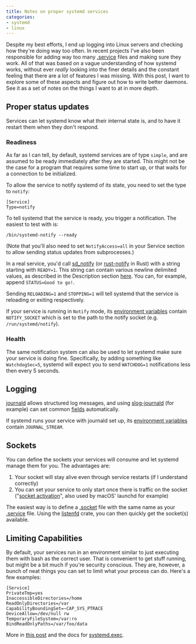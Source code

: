 ```yaml
---
title: Notes on proper systemd services
categories:
- systemd
- linux
---
```

Despite my best efforts,
I end up logging into Linux servers and checking how they're doing
way too often.
In recent projects
I've also been responsible for adding way too many [.service] files
and making sure they work.
All of that was based on a vague understanding of how systemd works,
without ever _really_ looking into the finer details
and the constant feeling that there are a lot of features I was missing.
With this post,
I want to explore some of these aspects
and figure out how to write better daemons.
See it as a set of notes
on the things I want to at in more depth.

[.service]: https://www.freedesktop.org/software/systemd/man/systemd.service.html

## Proper status updates

Services can let systemd know what their internal state is,
and to have it restart them when they don't respond.

### Readiness

As far as I can tell,
by default, systemd services are of type `simple`,
and are assumed to be ready immediately after they are started.
This might not be the case for a program that requires some time to start up,
or that waits for a connection to be initialized.

To allow the service to notify systemd of its state,
you need to set the type to `notify`:

```
[Service]
Type=notify
```

To tell systemd that the service is ready, you trigger a notification.
The easiest to test with is:

```
/bin/systemd-notify --ready
```

(Note that you'll also need to set `NotifyAccess=all` in your Service section
to allow sending status updates from subprocesses.)

In a real service,
you'd call [sd_notify] (or [rust-notify] in Rust)
with a string starting with `READY=1`.
This string can contain various newline delimited values,
as described in the Description section [here][sd_notify].
You can, for example, append `STATUS=Good to go!`.

Sending `RELOADING=1` and `STOPPING=1`
will tell systemd that the service is reloading or exiting respectively.

If your service is running in `Notify` mode,
its [environment variables] contain `NOTIFY_SOCKET`
which is set to the path to the notify socket
(e.g. `/run/systemd/notify`).

[systemd-notify]: https://www.freedesktop.org/software/systemd/man/systemd-notify.html
[sd_notify]: https://www.freedesktop.org/software/systemd/man/sd_notify.html
[rust-notify]: https://docs.rs/systemd/0.4.0/systemd/daemon/fn.notify.html
[environment variables]: https://www.freedesktop.org/software/systemd/man/systemd.exec.html#Environment%20variables%20in%20spawned%20processes

### Health

The same notification system can also be used to
let systemd make sure your service is doing fine.
Specifically, by adding something like `WatchdogSec=5`,
systemd will expect you to send `WATCHDOG=1` notifications
less then every 5 seconds.

[watchdogs]: http://0pointer.de/blog/projects/watchdog.html

## Logging

[journald] allows structured log messages,
and using [slog-journald] (for example)
can set common [fields][journal-fields] automatically.

If systemd runs your service with journald set up,
its [environment variables] contain `JOURNAL_STREAM`.

[journald]: https://www.freedesktop.org/software/systemd/man/systemd-journald.service.html
[journal-fields]: https://www.freedesktop.org/software/systemd/man/systemd.journal-fields.html
[slog-journald]: https://github.com/slog-rs/journald

## Sockets

You can define the sockets your services will consume
and let systemd manage them for you.
The advantages are:

1. Your socket will stay alive even through service restarts
   (if I understand correctly)
2. You can set your service to only start once there is traffic on the socket
   ("[socket activation]", also used by macOS' launchd for example)

The easiest way is to define a [.socket] file
with the same name as your [.service] file.
Using the [listenfd] crate,
you can then quickly get the socket(s) available.

[.socket]: https://www.freedesktop.org/software/systemd/man/systemd.socket.html
[socket activation]: http://0pointer.de/blog/projects/socket-activation.html
[listenfd]: https://crates.io/crates/listenfd

## Limiting Capabilities

By default,
your services run in an environment similar to just executing them with bash
as the correct user.
That is convenient to get stuff running,
but might be a bit much if you're security conscious.
They are, however, a bunch of neat things you can set
to limit what your process can do.
Here's a few examples:

```
[Service]
PrivateTmp=yes
InaccessibleDirectories=/home
ReadOnlyDirectories=/var
CapabilityBoundingSet=~CAP_SYS_PTRACE
DeviceAllow=/dev/null rw
TemporaryFileSystem=/var:ro
BindReadOnlyPaths=/var/foo/data
```

More in [this post][security]
and the docs for [systemd.exec].

[security]: http://0pointer.de/blog/projects/security.html
[systemd.exec]: https://www.freedesktop.org/software/systemd/man/systemd.exec.html
